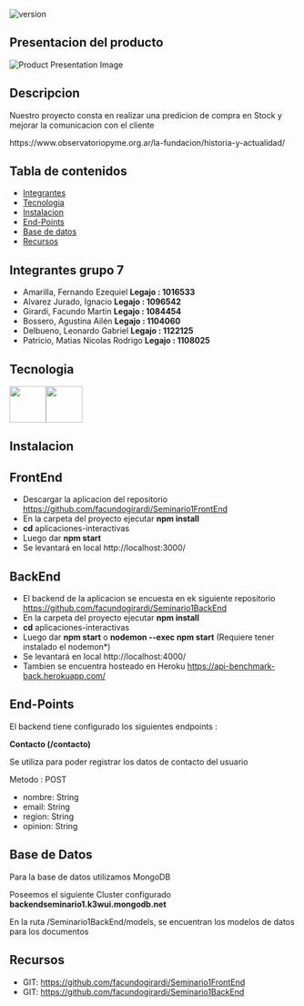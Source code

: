  ![version](https://img.shields.io/badge/version-1.0.0-blue.svg) 

## Presentacion del producto
![Product Presentation Image](https://i.ibb.co/5svhyYy/Sin-t-tulo.png)

## Descripcion

<p>Nuestro proyecto consta en realizar una predicion de compra en Stock y mejorar la comunicacion con el cliente </p>
https://www.observatoriopyme.org.ar/la-fundacion/historia-y-actualidad/

## Tabla de contenidos

* [Integrantes](#Integrantes)
* [Tecnologia](#Tecnologia)
* [Instalacion](#Instalacion)
* [End-Points](#End-Points)
* [Base de datos](#Base-de-datos)
* [Recursos](#Recursos)

## Integrantes grupo 7

* Amarilla, Fernando Ezequiel         <b>Legajo : 1016533</b>
* Alvarez Jurado, Ignacio             <b>Legajo : 1096542</b>
* Girardi, Facundo Martin             <b>Legajo : 1084454</b>
* Bossero, Agustina Ailén             <b>Legajo : 1104060</b>
* Delbueno, Leonardo Gabriel          <b>Legajo : 1122125</b>
* Patricio, Matias Nicolas Rodrigo    <b>Legajo : 1108025</b>

## Tecnologia

<img src="https://i.ibb.co/GR1VxFh/material-ui.png" width="64" height="64" /><img src="https://i.ibb.co/bsJMq4X/aps-504x498-small-transparent-pad-600x600-f8f8f8-u1.jpg" width="64" height="64" />

## Instalacion

## FrontEnd

* Descargar la aplicacion del repositorio https://github.com/facundogirardi/Seminario1FrontEnd
* En la carpeta del proyecto ejecutar <b>npm install</b>
* <b>cd</b> aplicaciones-interactivas
* Luego dar <b>npm start</b>
* Se levantará en local http://localhost:3000/

## BackEnd

* El backend de la aplicacion se encuesta en ek siguiente repositorio https://github.com/facundogirardi/Seminario1BackEnd
* En la carpeta del proyecto ejecutar <b>npm install</b>
* <b>cd</b> aplicaciones-interactivas
* Luego dar <b>npm start</b> o <b>nodemon --exec npm start</b> (Requiere tener instalado el nodemon*)
* Se levantará en local http://localhost:4000/
* Tambien se encuentra hosteado en Heroku https://api-benchmark-back.herokuapp.com/

## End-Points

El backend tiene configurado los siguientes endpoints :

<b><p>Contacto (/contacto)</b></p>
<p>Se utiliza para poder registrar los datos de contacto del usuario</p>
<p>Metodo : POST</p>

 * nombre: String
 * email: String
 * region: String
 * opinion: String

 ## Base de Datos

<p>Para la base de datos utilizamos MongoDB</p>
<p>Poseemos el siguiente Cluster configurado <b>backendseminario1.k3wui.mongodb.net</b></p>
<p>En la ruta /Seminario1BackEnd/models, se encuentran los modelos de datos para los documentos</p>

## Recursos

- GIT: <https://github.com/facundogirardi/Seminario1FrontEnd>
- GIT: <https://github.com/facundogirardi/Seminario1BackEnd>
